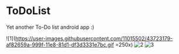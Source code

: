 # ToDoList
Yet another To-Do list android app :)


![1](https://user-images.githubusercontent.com/11015502/43723179-af82659a-999f-11e8-81d1-df3d3331e7bc.gif =250x)
![2](https://user-images.githubusercontent.com/11015502/43723250-dd61ef8a-999f-11e8-8267-ef7df84ba236.gif)
![3](https://user-images.githubusercontent.com/11015502/43723264-e556e880-999f-11e8-8265-41c74585646d.gif)
